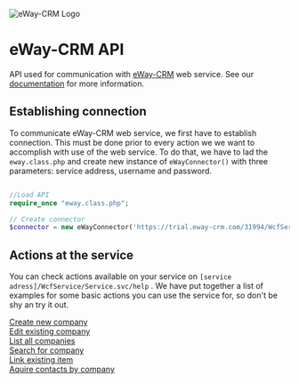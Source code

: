 ![eWay-CRM Logo](https://www.eway-crm.com/wp-content/themes/eway/img/email/logo_grey.png)
# eWay-CRM API
API used for communication with [eWay-CRM](http://www.eway-crm.com/) web service. See our [documentation](https://kb.eway-crm.com/documentation/6-add-ins/6-7-api-1) for more information. 

## Establishing connection
To communicate eWay-CRM web service, we first have to establish connection. This must be done prior to every action we we want to accomplish with use of the web service. To do that, we have to lad the ```eway.class.php``` and create new instance of ```eWayConnector()``` with three parameters: service address, username and password. 

```php

//Load API
require_once "eway.class.php";

// Create connector
$connector = new eWayConnector('https://trial.eway-crm.com/31994/WcfService/Service.svc/', 'api', 'ApiTrial@eWay-CRM');

```

## Actions at the service
You can check actions available on your service on ```[service adress]/WcfService/Service.svc/help``` .  We have put together a list of examples for some basic actions you can use the service for, so don't be shy an try it out.

[Create new company](Examples/CreateNewCompany/REDME.md)<br />
[Edit existing company](Examples/EditExistingCompany/REDME.md)<br />
[List all companies](Examples/ListAllCompanies/REDME.md)<br />
[Search for company](Examples/SearchForCompany/REDME.md)<br />
[Link existing item](Examples/LinkExistingItem/REDME.md)<br />
[Aquire contacts by company](Examples/AquireContactsByCompany/REDME.md)<br />

